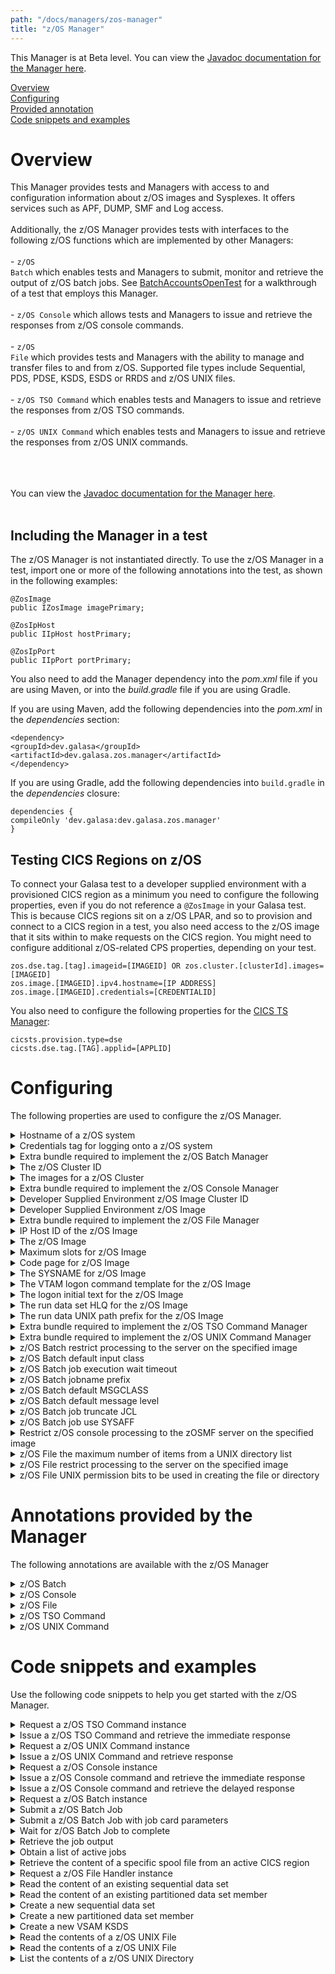 ```yaml
---
path: "/docs/managers/zos-manager"
title: "z/OS Manager"
---
```


This Manager is at Beta level. You can view the <a href="https://javadoc.galasa.dev/index.html?overview-summary.html">Javadoc documentation for the Manager here</a>.<br>

[Overview](#overview)<br>
[Configuring](#configuring)<br>
[Provided annotation](#annotations)<br>
[Code snippets and examples](#codesnippets)<br>


# <a name="overview"></a>Overview
This Manager provides tests and Managers with access to and configuration information about z/OS images and Sysplexes. It offers services such as APF, DUMP, SMF and Log access. <br><br> Additionally, the z/OS Manager provides tests with interfaces to the following z/OS functions which are implemented by other Managers: <br><br> - <code>z/OS Batch</code> which enables tests and Managers to submit, monitor and retrieve the output of z/OS batch jobs. See <a href="/docs/running-simbank-tests/batch-accounts-open-test">BatchAccountsOpenTest</a> for a walkthrough of a test that employs this Manager.<br><br> - <code>z/OS Console</code> which allows tests and Managers to issue and retrieve the responses from z/OS console commands.
<br><br> - <code>z/OS File</code> which provides tests and Managers with the ability to manage and transfer files to and from z/OS. Supported file types include Sequential, PDS, PDSE, KSDS, ESDS or RRDS and z/OS UNIX files.
<br><br> - <code>z/OS TSO Command</code> which enables tests and Managers to issue and retrieve the responses from z/OS TSO commands. 
<br><br> - <code>z/OS UNIX Command</code> which enables tests and Managers to issue and retrieve the responses from z/OS UNIX commands.<br><br> 

<br><br> You can view the <a href="https://javadoc.galasa.dev/dev/galasa/zos/package-summary.html">Javadoc documentation for the Manager here</a>. <br><br>

## <a name="dependencies"></a>Including the Manager in a test

The z/OS Manager is not instantiated directly. To use the z/OS Manager in a test, import one or more of the following annotations into the test, as shown in the following examples: 

```
@ZosImage
public IZosImage imagePrimary;
```

```    
@ZosIpHost
public IIpHost hostPrimary;
```

```
@ZosIpPort
public IIpPort portPrimary;
```

You also need to add the Manager dependency into the _pom.xml_ file if you are using Maven, or into the _build.gradle_ file if you are using Gradle. 

If you are using Maven, add the following dependencies into the _pom.xml_ in the _dependencies_ section:

```
<dependency>
<groupId>dev.galasa</groupId>
<artifactId>dev.galasa.zos.manager</artifactId>
</dependency>
```

If you are using Gradle, add the following dependencies into ```build.gradle``` in the _dependencies_ closure:

```
dependencies {
compileOnly 'dev.galasa:dev.galasa.zos.manager'
}
```

## Testing CICS Regions on z/OS

To connect your Galasa test to a developer supplied environment with a provisioned CICS region as a minimum you need to configure the following properties, even if you do not reference a `@ZosImage` in your Galasa test. This is because CICS regions sit on a z/OS LPAR, and so to provision and connect to a CICS region in a test, you also need access to the z/OS image that it sits within to make requests on the CICS region. You might need to configure additional z/OS-related CPS properties, depending on your test.  


```
zos.dse.tag.[tag].imageid=[IMAGEID] OR zos.cluster.[clusterId].images=[IMAGEID]
zos.image.[IMAGEID].ipv4.hostname=[IP ADDRESS]
zos.image.[IMAGEID].credentials=[CREDENTIALID]
```

You also need to configure the following properties for the [CICS TS Manager](cics-ts-manager):

```
cicsts.provision.type=dse
cicsts.dse.tag.[TAG].applid=[APPLID]
```


# <a name="configuring"></a>Configuring 

The following properties are used to configure the z/OS Manager.


<details>
<summary>Hostname of a z/OS system </summary>

| Property: | Hostname of a z/OS system |
| --------------------------------------- | :------------------------------------- |
| Name: | zos.image.[IMAGEID].ipv4.hostname |
| Description: | A physical TCP/IP hostname value for a z/OS system |
| Required:  | Yes, if connecting to a z/OS image |
| Default value: | None |
| Valid values: | A valid TCP/IP hostname   |
| Examples: | <code>zos.image.IMAGEA.ipv4.hostname=dev.galasa.system1</code><br><code>zos.image.SIMBANK.ipv4.hostname=127.0.0.1</code><br><code>zos.image.IMAGEA.ipv4.hostname=winmvs2a.example.com</code><br> |

</details>

<details>
<summary>Credentials tag for logging onto a z/OS system </summary>

| Property: | Credentials tag for logging onto a z/OS system   |
| --------------------------------------- | :------------------------------------- |
| Name: | zos.image.[IMAGEID].credentials |
| Description: |  Tag of the credentials that are stored in the CREDS and used to log onto a z/OS system  |
| Required:  | Yes, if connecting to a z/OS image |
| Default value: | None|
| Valid values: | Valid characters are A-Z, a - z, 0-9  |
| Examples: | <code>zos.image.IMAGEA.credentials=KEY_TO_CREDS_STORE</code><br><code>zos.image.SIMBANK.credentials=SIMBANK</code><br><code>zos.image.IMAGEA.credentials=WINMVS2A</code><br>|

</details>


<details>
<summary>Extra bundle required to implement the z/OS Batch Manager</summary>

| Property: | Extra bundle required to implement the zOS Batch Manager |
| --------------------------------------- | :------------------------------------- |
| Name: | zos.bundle.extra.batch.manager |
| Description: | The name of the Bundle that implements the z/OS Batch Manager |
| Required:  | No |
| Default value: | dev.galasa.common.zosbatch.zosmf.manager |
| Valid values: | A 1 - 8 length character name. A name containing more than 8 characters must be segmented by periods; 1 to 8 characters can be specified between periods. Valid characters are A-Z, a - z, 0-9, special characters.   |
| Examples: | <code>zos.bundle.extra.batch.manager=dev.galasa.common.zosbatch.zosmf.manager</code><br> |

</details>
 
<details>
<summary>The z/OS Cluster ID</summary>

| Property: | The zOS Cluster ID |
| --------------------------------------- | :------------------------------------- |
| Name: | zos.tag.[tag].clusterid | 
| Description: | The z/OS Cluster ID for the specified tag |
| Required:  | No |
| Default value: | None |
| Valid values: | Valid value is a character string with a maximum length of 32 |
| Examples: | <code>zos.tag.[tag].clusterid=plex1</code><br> |

</details>
 
<details>
<summary>The images for a z/OS Cluster</summary>

| Property: | The images for a zOS Cluster |
| --------------------------------------- | :------------------------------------- |
| Name: | zos.cluster.[clusterId].images | 
| Description: | The z/OS Images for the specified cluster. Specify more than one image by using commas. |
| Required:  | No |
| Default value: | None |
| Valid values: | Valid value is a character string with a maximum length of 32 |
| Examples: | <code>zos.cluster.[clusterId].images=SYSA,SYSB,SYSC</code><br> |

</details>
 
<details>
<summary>Extra bundle required to implement the z/OS Console Manager</summary>

| Property: | Extra bundle required to implement the zOS Console Manager |
| --------------------------------------- | :------------------------------------- |
| Name: | zos.bundle.extra.console.manager |
| Description: | The name of the Bundle that implements the z/OS Console Manager |
| Required:  | No |
| Default value: | dev.galasa.common.zosconsole.zosmf.manager |
| Valid values: | A 1 - 8 length character name. A name containing more than 8 characters must be segmented by periods; 1 to 8 characters can be specified between periods. Valid characters are A-Z, a - z, 0-9, special characters.  |
| Examples: | <code>zos.bundle.extra.console.manager=dev.galasa.common.zosconsole.zosmf.manager</code><br> |

</details>
 
<details>
<summary>Developer Supplied Environment z/OS Image Cluster ID</summary>

| Property: | Developer Supplied Environment zOS Image Cluster ID |
| --------------------------------------- | :------------------------------------- |
| Name: | zos.dse.tag.[tag].clusterid |
| Description: | The Cluster ID for the specified tag |
| Required:  | No |
| Default value: | None |
| Valid values: | A 1 - 8 length character name |
| Examples: | <code>zos.dse.tag.[tag].clusterid=PLEXA</code><br> |

</details>
 
<details>
<summary>Developer Supplied Environment z/OS Image</summary>

| Property: | Developer Supplied Environment zOS Image |
| --------------------------------------- | :------------------------------------- |
| Name: | zos.dse.tag.[tag].imageid |
| Description: | The image ID of the Developer Supplied Environment for the specified tag |
| Required:  | No |
| Default value: | None |
| Valid values: | A valid image ID |
| Examples: | <code>zos.dse.tag.[tag].imageid=SYSA</code><br> |

</details>
 
<details>
<summary>Extra bundle required to implement the z/OS File Manager</summary>

| Property: | Extra bundle required to implement the zOS File Manager |
| --------------------------------------- | :------------------------------------- |
| Name: | zos.bundle.extra.file.manager |
| Description: | The name of the Bundle that implements the z/OS File Manager |
| Required:  | No |
| Default value: | dev.galasa.common.zosfile.zosmf.manager |
| Valid values: |  A 1 - 8 length character name. A name containing more than 8 characters must be segmented by periods; 1 to 8 characters can be specified between periods. Valid characters are A-Z, a - z, 0-9, special characters.  |
| Examples: | <code>zos.bundle.extra.file.manager=dev.galasa.common.zosfile.zosmf.manager</code><br> |

</details>
 
<details>
<summary>IP Host ID of the z/OS Image</summary>

| Property: | IP Host ID of the zOS Image |
| --------------------------------------- | :------------------------------------- |
| Name: | zos.image.[tag].iphostid |
| Description: | The IP Host ID of the z/OS Image for the supplied tag.<br>  If CPS property zos.image.[tag].iphostid exists, then that is returned, otherwise the z/OS Image ID is returned |
| Required:  | No |
| Default value: | None |
| Valid values: | A valid IP Host ID |
| Examples: | <code>zos.image.[tag].iphostid=sysa.example.com</code><br> |

</details>
 
<details>
<summary>The z/OS Image</summary>

| Property: | The zOS Image |
| --------------------------------------- | :------------------------------------- |
| Name: | zos.dse.tag.[tag].imageid |
| Description: | The image ID for the specified tag |
| Required:  | No |
| Default value: | None |
| Valid values: | A valid z/OS image ID |
| Examples: | <code>zos.dse.tag.[tag].imageid=SYSA</code><br> |

</details>
 
<details>
<summary>Maximum slots for z/OS Image</summary>

| Property: | Maximum slots for zOS Image |
| --------------------------------------- | :------------------------------------- |
| Name: | zos.image.[tag].max.slots |
| Description: | The maximum slots available on a z/OS Image for the specified tag |
| Required:  | No |
| Default value: | 2 |
| Valid values: | 1 to 255 |
| Examples: | <code>zos.image.[tag].max.slots=2</code><br> |

</details>

<details>
<summary>Code page for z/OS Image</summary>

| Property: | Code page for zOS Image |
| --------------------------------------- | :------------------------------------- |
| Name: | zos.image.[tag].codepage |
| Description: | The EBCDIC code page used on a z/OS image for the specified tag. EBCDIC features a variety of code pages, and a subset of characters, including square brackets and currency symbols, are encoded differently between code pages. Setting the correct code page for a z/OS image can resolve issues with displaying these characters. |
| Required:  | No |
| Default value: | 037 |
| Valid values: | A valid java.nio.charset EBCDIC character encoding |
| Examples: | <code>zos.image.[tag].codepage=1047</code><br> |

</details>
 
<details>
<summary>The SYSNAME for z/OS Image</summary>

| Property: | The SYSNAME for zOS Image |
| --------------------------------------- | :------------------------------------- |
| Name: | zos.image.[imageid].sysname |
| Description: | The SYSNAME for the z/OS image | 
| Required:  | No |
| Default value: | The image ID of the image |
| Valid values: | The name must be 1-8 characters long; the valid characters are A-Z, 0-9, $, @, and #. |
| Examples: | <code>zos.image.IMAGEA.sysname=SYSA</code><br> |

</details>
 
<details>
<summary>The VTAM logon command template for the z/OS Image</summary>

| Property: | The VTAM logon command template for the zOS Image |
| --------------------------------------- | :------------------------------------- |
| Name: | zos.image.[image].vtam.logon |
| Description: | A template for the command to log on to an application running on the zOS Image. The {0} argument in the template will be replaced with the VTAM application identifier for the requested application. |
| Required:  | No |
| Default value: | LOGON APPLID({0}) |
| Valid values: | A valid java.text.MessageFormat pattern with precisely one FormatElement |
| Examples: | <code>zos.image.[image].vtam.logon=LOGON APPLID({0})</code><br> |

</details>
 
<details>
<summary>The logon initial text for the z/OS Image</summary>

| Property: | The logon initial text for the z/OS Image |
| --------------------------------------- | :------------------------------------- |
| Name: | zos.image.[image].logon.initial.text |
| Description: | A text string that is expected to be present on a 3270 terminal that has been connected to the z/OS image [tag] but before logon to any application system has been attempted. |
| Required:  | No |
| Default value: | None |
| Valid values: | Any text string |
| Examples: | <code>zos.image.[image].logon.initial.text=VAMP</code><br> |

</details>
 
<details>
<summary>The run data set HLQ for the z/OS Image</summary>

| Property: | The run data set HLQ for the zOS Image |
| --------------------------------------- | :------------------------------------- |
| Name: | zos.run.[image].dataset.hlq |
| Description: | The data set HLQ(s) for temporary data sets created on z/OS Image.<br>  If CPS property zos.run.[image].dataset.hlq exists, then that is returned |
| Required:  | No |
| Default value: | runuser.GALASA |
| Valid values: | A data set name can be one name segment, or a series of joined name segments. Segments are limited to eight characters, the first of which must be alphabetic (A to Z) or special (# @ $). The remaining seven characters are either alphabetic, numeric (0 - 9), special, a hyphen (-). Name segments are separated by a period (.). |
| Examples: | <code>zos.run.[image].dataset.hlq=USERID.GALASA</code><br> |

</details>
 
<details>
<summary>The run data UNIX path prefix for the z/OS Image</summary>

| Property: | The run data UNIX path prefix for the zOS Image |
| --------------------------------------- | :------------------------------------- |
| Name: | zos.run.[image].unix.path.prefix |
| Description: | The UNIX path prefix for temporary data sets created on z/OS Image.<br>  If CPS property zos.run.[image].unix.path.prefix exists, then that is returned |
| Required:  | No |
| Default value: | /u/runuser/Galasa |
| Valid values: | A valid path |
| Examples: | <code>zos.run.[image].unix.path.prefix=/u/userid/Galasa</code><br> |

</details>
 
<details>
<summary>Extra bundle required to implement the z/OS TSO Command Manager</summary>

| Property: | Extra bundle required to implement the zOS TSO Command Manager |
| --------------------------------------- | :------------------------------------- |
| Name: | zos.bundle.extra.tsocommand.manager |
| Description: | The name of the Bundle that implements the z/OS TSO Command Manager |
| Required:  | No |
| Default value: | dev.galasa.zostsocommand.ssh.manager |
| Valid values: | A 1 - 8 length character name. A name containing more than 8 characters must be segmented by periods; 1 to 8 characters can be specified between periods. Valid characters are A-Z, a - z, 0-9, special characters.   |
| Examples: | <code>zos.bundle.extra.tsocommand.manager=dev.galasa.zostsocommand.ssh.manager</code> |

</details>
 
<details>
<summary>Extra bundle required to implement the z/OS UNIX Command Manager</summary>

| Property: | Extra bundle required to implement the zOS UNIX Command Manager |
| --------------------------------------- | :------------------------------------- |
| Name: | zos.bundle.extra.unixcomand.manager |
| Description: | The name of the Bundle that implements the z/OS UNIX Command Manager |
| Required:  | No |
| Default value: | dev.galasa.zosunixcommand.ssh.manager |
| Valid values: | A 1 - 8 length character name. A name containing more than 8 characters must be segmented by periods; 1 to 8 characters can be specified between periods. Valid characters are A-Z, a - z, 0-9, special characters.   |
| Examples: | <code>zos.bundle.extra.unix.manager=dev.galasa.zosunixcommand.ssh.manager</code> |

</details>
 
<details>
<summary>z/OS Batch restrict processing to the server on the specified image</summary>

| Property: | zOS Batch restrict processing to the server on the specified image |
| --------------------------------------- | :------------------------------------- |
| Name: | zosbatch.batchjob.[imageid].restrict.to.image |
| Description: | Use only the server (e.g. zOSMF, RSE API, etc) running on the image associated with the z/OS Batch job |
| Required:  | No |
| Default value: | false |
| Valid values: | true or false |
| Examples: | <code>zosbatch.batchjob.MVSA.restrict.to.image=true</code><br> <code>zosbatch.batchjob.default.restrict.to.image=false</code> |

</details>
 
<details>
<summary>z/OS Batch default input class</summary>

| Property: | zOS Batch default input class |
| --------------------------------------- | :------------------------------------- |
| Name: | zosbatch.default.[imageid].input.class |
| Description: | The default input class to set on the job card for submitted jobs |
| Required:  | No |
| Default value: | A |
| Valid values: | a valid JES input class literal |
| Examples: | <code>zosbatch.default.MVSA.input.class=S</code><br> <code>zosbatch.default.input.class=A</code> |

</details>
 
<details>
<summary>z/OS Batch job execution wait timeout</summary>

| Property: | zOS Batch job execution wait timeout |
| --------------------------------------- | :------------------------------------- |
| Name: | zosbatch.batchjob.[imageid].timeout |
| Description: | The value in seconds to wait for the z/OS Batch job execution to complete when submitted via zOSMF |
| Required:  | No |
| Default value: | 350 |
| Valid values: | 0 to {@link Integer#MAX_VALUE} |
| Examples: | <code>zosbatch.batchjob.MVSA.timeout=350</code><br> <code>zosbatch.batchjob.default.timeout=60</code> |

</details>
 
<details>
<summary>z/OS Batch jobname prefix</summary>

| Property: | zOS Batch jobname prefix |
| --------------------------------------- | :------------------------------------- |
| Name: | zosbatch.jobname.[imageid].prefix |
| Description: | The z/OS Batch jobname prefix when submitted via zOSMF |
| Required:  | No |
| Default value: | GAL |
| Valid values: | 1-7 characters |
| Examples: | <code>zosbatch.jobname.MVSA.prefix=JOB</code><br> <code>zosbatch.jobname.default.prefix=XXX</code> |

</details>
 
<details>
<summary>z/OS Batch default MSGCLASS</summary>

| Property: | zOS Batch default MSGCLASS |
| --------------------------------------- | :------------------------------------- |
| Name: | zosbatch.default.[imageid].message.class |
| Description: | The default message class to set on the job card for submitted jobs |
| Required:  | No |
| Default value: | A |
| Valid values: | a valid JES message class literal |
| Examples: | <code>zosbatch.default.MVSA.message.class=S</code><br> <code>zosbatch.default.message.class=A</code> |

</details>
 
<details>
<summary>z/OS Batch default message level</summary>

| Property: | zOS Batch default message level |
| --------------------------------------- | :------------------------------------- |
| Name: | zosbatch.default.[imageid].message.level |
| Description: | The default message level to set on the job card for submitted jobs |
| Required:  | No |
| Default value: | (1,1) |
| Valid values: | a valid JES message level |
| Examples: | <code>zosbatch.default.MVSA.message.level=(1,1)</code><br> <code>zosbatch.default.message.level=(2,0)</code> |

</details>
 
<details>
<summary>z/OS Batch job truncate JCL</summary>

| Property: | zOS Batch job truncate JCL |
| --------------------------------------- | :------------------------------------- |
| Name: | zosbatch.batchjob.[imageid].truncate.jcl.records |
| Description: | The z/OSMF submit job will fail if supplied with JCL records greater than 80 characters. Setting this property to true will truncate any records to 80 characters and issue a warning message. |
| Required:  | No |
| Default value: | true |
| Valid values: | true or false |
| Examples: | <code>zosbatch.batchjobe.MVSA.truncate.jcl.records=true</code><br> <code>zosbatch.batchjob.default.truncate.jcl.records=false</code> |

</details>
 
<details>
<summary>z/OS Batch job use SYSAFF</summary>

| Property: | zOS Batch job use SYSAFF |
| --------------------------------------- | :------------------------------------- |
| Name: | zosbatch.batchjob.[imageid].use.sysaff |
| Description: | Use the run the z/OS Batch job on the specified image by specifying {@code /*JOBPARM SYSAFF=[imageid]} |
| Required:  | No |
| Default value: | true |
| Valid values: | true or false |
| Examples: | <code>zosbatch.batchjobe.MVSA.use.sysaff=true</code><br> <code>zosbatch.batchjob.default.use.sysaff=false</code> |

</details>
 
<details>
<summary>Restrict z/OS console processing to the zOSMF server on the specified image</summary>

| Property: | Restrict zOS console processing to the zOSMF server on the specified image |
| --------------------------------------- | :------------------------------------- |
| Name: | zosconsole.console.[imageid].restrict.to.image |
| Description: | Use only the zOSMF server running on the image associated with the z/OS Console |
| Required:  | No |
| Default value: | false |
| Valid values: | true or false |
| Examples: | <code>zosconsole.console.restrict.to.image=true</code><br> <code>zosconsole.console.SYSA.restrict.to.image=true</code> |

</details>
 
<details>
<summary>z/OS File the maximum number of items from a UNIX directory list</summary>

| Property: | zOS File the maximum number of items from a UNIX directory list |
| --------------------------------------- | :------------------------------------- |
| Name: | zosfile.unix.[imageid].directory.list.max.items |
| Description: | The maximum number of items the server (e.g. zOSMF, RSE API, etc) returns when listing the content of a UNIX directory |
| Required:  | No |
| Default value: | 1000 |
| Valid values: | 0 to 65535 |
| Examples: | <code>zosfile.unix.[imageid].directory.list.max.items=1000</code><br> |

</details>
 
<details>
<summary>z/OS File restrict processing to the server on the specified image</summary>

| Property: | zOS File restrict processing to the server on the specified image |
| --------------------------------------- | :------------------------------------- |
| Name: | zosfile.file.[imageid].restrict.to.image |
| Description: | Use only the server (e.g. zOSMF, RSE API, etc) running on the image associated with the z/OS data set or file |
| Required:  | No |
| Default value: | false |
| Valid values: | true or false |
| Examples: | <code>zosfile.file.restrict.to.image=true</code><br> <cods>zosfile.file.SYSA.restrict.to.image=true</code> |

</details>
 
<details>
<summary>z/OS File UNIX permission bits to be used in creating the file or directory</summary>

| Property: | zOS File UNIX permission bits to be used in creating the file or directory |
| --------------------------------------- | :------------------------------------- |
| Name: | zosfile.[imageid].unix.file.permission |
| Description: | The UNIX file or directory permission bits to be used in creating the file or directory |
| Required:  | No |
| Default value: | None |
| Valid values: | Valid values are r,w,x,s,- |
| Examples: | <code>zosfile.unix.file.permission=rwxrwx---</code><br> <code>zosfile.SYSA.unix.file.permission=rwxrwxrrx</code> |

</details>


# <a name="annotations"></a>Annotations provided by the Manager

The following annotations are available with the z/OS Manager
<details>
<summary>z/OS Batch</summary>

| Annotation: | z/OS Batch |
| --------------------------------------- | :------------------------------------- |
| Name: | @ZosBatch |
| Description: | The <code>@ZosBatch</code> annotation requests the z/OS Manager to provide a z/OS Batch instance associated with a z/OS image.  The test can request multiple z/OS Batch instances, with the default being associated with the <b>primary</b> z/OS image.<br> At test end, the Manager stores the job output with the test results archive and removes jobs from the JES queue. |
| Attribute: `imageTag` |  The <code>imageTag</code> is used to identify the z/OS image. |
| Syntax: | @ZosImage(imageTag="A")<br> public IZosImage zosImageA;<br> @ZosBatch(imageTag="A")<br> public IZosBatch zosBatchA;<br></code> |
| Notes: | The <code>IZosBatch</code> interface has a single method, {@link IZosBatch#submitJob(String, IZosBatchJobname)} to submit a JCL  as a <code>String</code> and returns a <code>IZosBatchJob</code> instance.<br><br> See <a href="https://javadoc.galasa.dev/dev/galasa/zosbatch/ZosBatch.html" target="_blank">ZosBatch</a>, <a href="https://javadoc.galasa.dev/dev/galasa/zosbatch/IZosBatch.html" target="_blank">IZosBatch</a> and <a href="https://javadoc.galasa.dev/dev/galasa/zosbatch/IZosBatchJob.html" target="_blank">IZosBatchJob</a> to find out more. |

</details>

<details>
<summary>z/OS Console</summary>

| Annotation: | z/OS Console |
| --------------------------------------- | :------------------------------------- |
| Name: | @ZosConsole |
| Description: | The <code>@ZosConsole</code> annotation requests the z/OS Manager to provide a z/OS Console instance associated with a z/OS image.  The test can request multiple z/OS Console instances, with the default being associated with the <b>primary</b> z/OS image.<br> |
| Attribute: `imageTag` |  The tag of the z/OS Image this variable is to be populated with |
| Syntax: | @ZosImage(imageTag="A")<br> public IZosImage zosImageA;<br> @ZosConsole(imageTag="A")<br> public IZosConsole zosConsoleA;<br></code> |
| Notes: | The <code>IZosConsole</code> interface has two methods, {@link IZosConsole#issueCommand(String)} and {@link IZosConsole#issueCommand(String, String)} to issue a command to the z/OS console and returns a <code>IZosConsoleCommand</code> instance.<br><br> See <a href="https://javadoc.galasa.dev/dev/galasa/zosconsole/ZosConsole.html" target="_blank">ZosConsole</a>, <a href="https://javadoc.galasa.dev/dev/galasa/zosconsole/IZosConsole.html" target="_blank">IZosConsole</a> and <a href="https://javadoc.galasa.dev/dev/galasa/zosconsole/IZosConsoleCommand.html" target="_blank">IZosConsoleCommand</a> to find out more. |

</details>

<details>
<summary>z/OS File</summary>

| Annotation: | z/OS File |
| --------------------------------------- | :------------------------------------- |
| Name: | @ZosFileHandler |
| Description: | The <code>@ZosFileHandler</code> annotation requests the z/OS Manager to provide a handler instance to manage data sets and UNIX files on a z/OS image.  A single z/OS File Handler instance can manage multiple z/OS data sets and UNIX files on multiple z/OS images.<br> |
| Syntax: | <code>@ZosFileHandler<br> public IZosFileHandler zosFileHandler;<br></code> |
| Notes: | The <code>IZosFileHandler</code> interface has three methods supplying file name and z/OS image:<br> {@link IZosFileHandler#newDataset(String, dev.galasa.zos.IZosImage)}<br>  {@link IZosFileHandler#newVSAMDataset(String, dev.galasa.zos.IZosImage)}<br> {@link IZosFileHandler#newUNIXFile(String, dev.galasa.zos.IZosImage)}<br> returning an object representing the type of file requested. This can be an existing file or can be created via a method on the file object.<br><br> See <a href="https://javadoc.galasa.dev/dev/galasa/zosfile/ZosFileHandler.html" target="_blank">ZosFileHandler</a>, <a href="https://javadoc.galasa.dev/dev/galasa/zosfile/IZosFileHandler.html" target="_blank">IZosFileHandler</a>, <a href="https://javadoc.galasa.dev/dev/galasa/zosfile/IZosDataset.html" target="_blank">IZosDataset</a>, <a href="https://javadoc.galasa.dev/dev/galasa/zosfile/IZosVSAMDataset.html" target="_blank">IZosVSAMDataset</a> and <a href="https://javadoc.galasa.dev/dev/galasa/zosfile/IZosUNIXFile.html" target="_blank">IZosUNIXFile</a> to find out more. |

</details>

<details>
<summary>z/OS TSO Command</summary>

| Annotation: | z/OS TSO Command |
| --------------------------------------- | :------------------------------------- |
| Name: | @ZosTSOCommand |
| Description: | The <code>@ZosTSOCommand</code> annotation requests the z/OS Manager to provide a z/OS TSO Command instance associated with a z/OS image.  The test can request multiple z/OS TSO Command instances, with the default being associated with the <b>primary</b> z/OS image.<br> |
| Attribute: `imageTag` |  The tag of the z/OS Image this variable is to be populated with |
| Syntax: | @ZosImage(imageTag="A")<br> public IZosImage zosImageA;<br> @ZosTSOCommand(imageTag="A")<br> public IZosTSOCpmmand zosTSOA;<br></code> |
| Notes: | The <code>IZosTSOCommand</code> interface provides the methods {@link IZosTSOCommand#issueCommand(String)} and {@link IZosTSOCommand#issueCommand(String, long)} to issue a command to z/OS TSO Command and returns a <code>String</code>.<br><br> See <a href="https://javadoc.galasa.dev/dev/galasa/zostsocommand/IZosTSOCommand.html" target="_blank">IZosTSOCommand</a> to find out more. |

</details>

<details>
<summary>z/OS UNIX Command</summary>

| Annotation: | z/OS UNIX Command |
| --------------------------------------- | :------------------------------------- |
| Name: | @ZosUNIXCommand |
| Description: | The <code>@ZosUNIXCommand</code> annotation requests the z/OS Manager to provide a z/OS UNIX instance associated with a z/OS image.  The test can request multiple z/OS UNIX Command instances, with the default being associated with the <b>primary</b> z/OS image.<br> |
| Attribute: `imageTag` |  The tag of the z/OS Image this variable is to be populated with |
| Syntax: | @ZosImage(imageTag="A")<br> public IZosImage zosImageA;<br> @ZosUNIXCommand(imageTag="A")<br> public IZosUNIXCommand zosUNIXCommandA;<br></code> |
| Notes: | The <code>IZosUNIXCommand</code> interface provides the methods {@link IZosUNIXCommand#issueCommand(String)} and {@link IZosUNIXCommand#issueCommand(String, long)} to issue a command to z/OS UNIX and returns a <a href="https://javadoc.galasa.dev/dev/galasa/zosunixcommand/String.html" target="_blank">String</a> response.<br><br> See <a href="https://javadoc.galasa.dev/dev/galasa/zosunixcommand/IZosUNIXCommand.html" target="_blank">IZosUNIXCommand</a> to find out more. |

</details>



# <a name="codesnippets"></a>Code snippets and examples

Use the following code snippets to help you get started with the z/OS Manager.
 
<details><summary>Request a z/OS TSO Command instance</summary>

The following snippet shows the code that is required to request a z/OS TSO Command instance in a Galasa test:

```
@ZosImage(imageTag="A")
public IZosImage zosImageA;

@ZosTSOCommand(imageTag="A")
public IZosTSOCommand tsoCommand;
```

The code creates a z/OS TSO Command instance associated with the z/OS Image allocated in the *zosImageA* field.
</details>

<details><summary>Issue a z/OS TSO Command and retrieve the immediate response</summary>

Issue the z/OS TSO `TIME` Command and retrieve the response:

```
String tsoCommandString = "TIME";
String tsoResponse = tsoCommand.issueCommand(tsoCommandString);
```

The String `tsoResponse`  contains the output of the TSO TIME command, e.g. 

```
IKJ56650I TIME-12:01:00 PM. CPU-00:00:00 SERVICE-290 SESSION-00:00:00 APRIL 1,2020
```
</details>
 
<details><summary>Request a z/OS UNIX Command instance</summary>

The following snippet shows the code that is required to request a z/OS UNIX Command instance in a Galasa test:

```
@ZosImage(imageTag="A")
public IZosImage zosImageA;

@ZosUNIXCommand(imageTag="A")
public IZosUNIXCommand unixCommand;
```

The code creates a z/OS UNIX Command instance associated with the z/OS Image allocated in the *zosImageA* field.
</details>

<details><summary>Issue a z/OS UNIX Command and retrieve response</summary>

Issue the z/OS UNIX `date` Command and retrieve the response:

```
String unixCommandString = "date";
String unixResponse = unixCommand.issueCommand(unixCommandString);
```

The String `unixResponse`  contains the output of the UNIX TIME command, e.g. 

```
Wed Apr 1 12:01:00 BST 2020
```
</details>
 
<details><summary>Request a z/OS Console instance</summary>

The following snippet shows the code that is required to request a z/OS Console instance in a Galasa test:

```
@ZosImage(imageTag="A")
public IZosImage zosImageA;

@ZosBatch(imageTag="A")
public IZosConsole zosConsole;
```

The code creates a z/OS Console instance associated with the z/OS Image allocated in the *zosImageA* field.
</details>

<details><summary>Issue a z/OS Console command and retrieve the immediate response</summary>

Issue a z/OS Console command and retrieve the immediate console command response:

```
String command = "D A,L";
IZosConsoleCommand consoleCommand = zosConsole.issueCommand(command);
String immediateResponse = consoleCommand.getResponse();

```
</details>


<details><summary>Issue a z/OS Console command and retrieve the delayed response</summary>

Issue a z/OS Console command and retrieve the delayed console command response:

```
String command = "D A,L";
IZosConsoleCommand consoleCommand = zosConsole.issueCommand(command);
String delayedResponse = consoleCommand.requestResponse();

```
</details>
 
<details><summary>Request a z/OS Batch instance</summary>

The following snippet shows the code that is required to request a z/OS Batch instance in a Galasa test:

```
@ZosImage(imageTag="A")
public IZosImage zosImageA;

@ZosBatch(imageTag="A")
public IZosBatch zosBatch;
```


The code creates a z/OS Batch instance associated with the allocated with the z/OS Image allocated in the *zosImageA* field.
</details>

<details><summary>Submit a z/OS Batch Job</summary>

Submit a z/OS Batch Job using the supplied JCL and a Galasa allocated Job Name:

```
String jcl = "//STEP1    EXEC PGM=IEFBR14";
IZosBatchJob batchJob = zosBatch.submitJob(jcl, null);
```
</details>


<details><summary>Submit a z/OS Batch Job with job card parameters</summary>

Submit a z/OS Batch Job using the supplied JCL, a Galasa allocated Job Name and overidding the default input and message class:

```
String jcl = "//STEP1    EXEC PGM=IEFBR14";
ZosBatchJobcard jobcard = new ZosBatchJobcard().
                          .setInputClass("B")
                          .setMsgClass("X");
IZosBatchJob batchJob = zosBatch.submitJob(jcl, null, jobcard);
```
</details>

<details><summary>Wait for z/OS Batch Job to complete</summary>

Wait for z/OS Batch job to complete and check maximum return code:

```
if (batchJob.waitForJob() > 0) {
    logger.info("Batch job failed RETCODE=" + batchJob.getRetcode();
}
```

prints, for example:

```
Batch job failed RETCODE=CC 0020
```

or

```
Batch job failed RETCODE=ABEND S0C4
```
</details>


<details><summary>Retrieve the job output</summary>

Use the following code to retrieve the output from a z/OS Batch Job:

```
IZosBatchJobOutput jobOutput = batchJob.retrieveOutput();
List<IZosBatchJobOutputSpoolFile> spoolFiles = jobOutput.getSpoolFiles();
for (IZosBatchJobOutputSpoolFile spoolFile : spoolFiles) {
    String ddName = spoolFile.getDdname();
    String output = spoolFile.getRecords();
    ...
}

```
</details>

<details><summary>Obtain a list of active jobs</summary>

Use the following code to obtain a list of active jobs called *MYJOB1* with an owner of *USERID*:

```
List<IZosBatchJob> jobs = zosBatch.getJobs("MYJOB1", "USERID");
for (IZosBatchJob job : jobs) {
    if (job.getStatus().equals("ACTIVE")) {
        ...
    }
}

```
</details>

<details><summary>Retrieve the content of a specific spool file from an active CICS region</summary>

Use the following code to retrieve and process the output from the *MSGUSR* spool file:

```
List<IZosBatchJob> jobs = zosBatch.getJobs("CICSRGN", "CICSUSR");
for (IZosBatchJob job : jobs) {
    if (job.getStatus().equals("ACTIVE")) {
        String msgusr = cicsJob.getSpoolFile("MSGUSR");
        if (msgusr.contains("DFHAC2236")) {
            ...
        }
        break;
    }
}

```


The code retrieves a list of CICS regions named *CICSRGN* with and owner of *CICSUSR*. It then loops through until it finds the first active region. The content of the *MSGUSR* spool file is obtained and checked for the string *DFHAC2236*.

In this example, we assume there will only one spool file with the ddname of *MSGUSR*. If this were not the case, the following code could be used:

```
List<IZosBatchJob> jobs = zosBatch.getJobs("CICSRGN", "CICSUSR");
for (IZosBatchJob job : jobs) {
    List<IZosBatchJobOutputSpoolFile> spoolFiles = job.retrieveOutput().getSpoolFiles();
    for (IZosBatchJobOutputSpoolFile spoolFile : spoolFiles) {
        if (spoolFile.getDdname().equals("SYSOUT") &&
            spoolFile.getStepname().equals("STEP2")) {
            String output = spoolFile.getRecords();
            ...
        }
    }
}

```

Here, the code retrieves the content of the *SYSOUT* spool file for job step *STEP2*.
</details>
 
<details><summary>Request a z/OS File Handler instance</summary>

The following snippet shows the code that is required to request a z/OS File Handler instance in a Galasa test:

```
@ZosFileHandler
public IZosFileHandler zosFileHandler;
```
</details>

<details><summary>Read the content of an existing sequential data set</summary>

Create a new *IZosDataset* object representing an existing sequential data set. If the data set exists, retrieve the content in text mode:

```
@ZosImage(imageTag="A")
public IZosImage zosImage;

@ZosFileHandler
public IZosFileHandler zosFileHandler;
...
IZosDataset dataSet = zosFileHandler.newDataset("GALASA.EXISTING.DATASET.SEQ", zosImage);
if (dataSet.exists()) {
    String content = dataSet.retrieveAsText();
    ...
}
```
</details>


<details><summary>Read the content of an existing partitioned data set member</summary>

Create a new *IZosDataset* object representing an existing partitioned data set (PDS). If the PDS exists, check if the member exists and retrieve it's content in text mode:

```
@ZosImage(imageTag="A")
public IZosImage zosImage;

@ZosFileHandler
public IZosFileHandler zosFileHandler;
...
IZosDataset dataSet = zosFileHandler.newDataset("GALASA.EXISTING.DATASET.SEQ, zosImage);
    String memberName = "MEMBER1";
    if (dataSet.exists() && dataSet.memberExists(memberName)) {
        String content = dataSet.memberRetrieveAsText(memberName);
        ...
    }
```
</details>


<details><summary>Create a new sequential data set</summary>

Create a new *IZosDataset* object representing a new sequential data set. If the data set does not exist, allocate the data set with attributes to the equivalent of the following JCL:

```
//NEWDS    DD DSN=GALASA.NEW.DATASET.SEQ,DISP=(NEW,CATLG),
//            DSORG=PS,RECFM=FB,LRECL=80,BLKSIZE=32720,
//            UNIT=SYSDA,SPACE=(TRK,(1,1))
```
Finally, content is written to the data set in text mode:


```
@ZosImage(imageTag="A")
public IZosImage zosImage;

@ZosFileHandler
public IZosFileHandler zosFileHandler;
...
IZosDataset dataSet = zosFileHandler.newDataset("GALASA.NEW.DATASET.SEQ", zosImage);
    if (!dataSet.exists()) {
        dataSet.setDatasetOrganization(DatasetOrganization.SEQUENTIAL);
        dataSet.setRecordFormat(RecordFormat.FIXED_BLOCKED);
        dataSet.setRecordlength(80);
        dataSet.setBlockSize(32720);
        dataSet.setUnit("SYSDA");
        dataSet.setSpace(SpaceUnit.TRACKS, 1, 1);
        dataSet.create();
    }
    List<String> records = new ArrayList<>();
    records.add("RECORD 1");
    records.add("RECORD 2");
    records.add("RECORD 3");
    dataSet.storeText(String.join("\n", records));
```
</details>

<details><summary>Create a new partitioned data set member</summary>

Create a new *IZosDataset* object representing a new partitioned data (PDS) set member. If the data set does not exist, allocate the PDS with attributes to the equivalent of the following JCL:

```
//NEWPDS   DD DSN=GALASA.NEW.DATASET.PDS,DISP=(NEW,CATLG),
//            DSORG=PS,RECFM=FB,LRECL=80,BLKSIZE=32720,
//            UNIT=SYSDA,SPACE=(TRK,(1,1,15))
```
Finally, content is written to a member in the PDS in text mode:


```
@ZosImage(imageTag="A")
public IZosImage zosImage;

@ZosFileHandler
public IZosFileHandler zosFileHandler;
...
IZosDataset dataSet = zosFileHandler.newDataset("GALASA.NEW.DATASET.PDS", zosImage);
if (!dataSet.exists()) {
    dataSet.setDatasetOrganization(DatasetOrganization.SEQUENTIAL);
    dataSet.setRecordFormat(RecordFormat.FIXED_BLOCKED);
    dataSet.setRecordlength(80);
    dataSet.setBlockSize(32720);
    dataSet.setUnit("SYSDA");
    dataSet.setSpace(SpaceUnit.TRACKS, 1, 1);
    dataSet.setDirectoryBlocks(15);
    dataSet.create();
}
String memberName = "MEMBER1";
List<String> records = new ArrayList<>();
    records.add("RECORD 1");
    records.add("RECORD 2");
    records.add("RECORD 3");
    dataSet.memberStoreText(memberName, String.join("\n", records));
}
```
To create a PDS/E, i.e. the JCL equivalent of

```
DSNTYPE=LIBRARY
```
use

```
dataSet.setDatasetType(DSType.LIBRARY);
```
instead of setting the number of directory blocks.
</details>

<details><summary>Create a new VSAM KSDS</summary>

Create a new *IZosVSAMDataset* object representing a new VSAM KSDS data set. If the data set is allocated with a minimum set of attributes:

```
IZosVSAMDataset vsamDataSet = zosFileHandler.newVSAMDataset("ROBERTD.GALASA.TEST.DS.ANOTHER.KSDS", zosImage);
vsamDataSet.setSpace(VSAMSpaceUnit.CYLINDERS, 1, 1);
vsamDataSet.setRecordSize(50, 101);
vsamDataSet.create();
```
</details>

<details><summary>Read the contents of a z/OS UNIX File</summary>

Create a new *IZosDataset* object representing a UNIX file. If the file exists, retrieve the content in text mode:

```
IZosUNIXFile unixFile = zosFileHandler.newUNIXFile("/tmp/Galasa/existingFile", zosImage);
if (unixFile.exists()) {
    unixFile.setDataType(UNIXFileDataType.TEXT);
    String content = unixFile.retrieve();
}
```

</details>

<details><summary>Read the contents of a z/OS UNIX File</summary>

Create a new *IZosDataset* object representing a new UNIX file. If UNIX file does not exist, create it. Write to the file in binary mode:

```
IZosUNIXFile unixFile = zosFileHandler.newUNIXFile("/tmp/Galasa/newFile", zosImage);
if (!unixFile.exists()) {
    unixFile.create();
}
List<String> properties = new ArrayList<>();
properties.add("dev.galasa.property1=value1");
properties.add("dev.galasa.property2=value2");
properties.add("dev.galasa.property3=value3");
unixFile.setDataType(UNIXFileDataType.BINARY);
unixFile.store(String.join("\n", properties));
```

</details>

<details><summary>List the contents of a z/OS UNIX Directory</summary>

Create a new *IZosDataset* object representing a new UNIX directory. If UNIX directory exists, list its contents:

```
IZosUNIXFile unixDirectory = zosFileHandler.newUNIXFile("/tmp/Galasa/", zosImage);
if (unixDirectory.exists())
{
    Map<String, String> dir = unixDirectory.directoryListRecursive();
    for (Map.Entry<String, String> entry : dir.entrySet()) {
        logger.info(String.format("%2$-9s: %1$s", entry.getKey(), entry.getValue()));
   }
}
```

Example output:

```
directory: /tmp/Galasa/dira
file     : /tmp/Galasa/dira/file1
file     : /tmp/Galasa/dira/file2
file     : /tmp/Galasa/existingFile
file     : /tmp/Galasa/newFile
```

</details>

